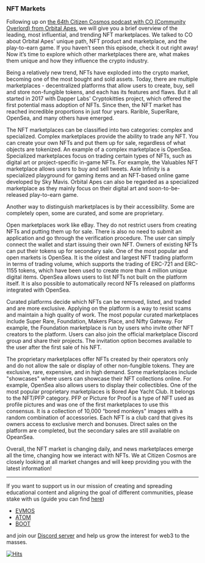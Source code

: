 ### NFT Markets

Following up on [the 64th Citizen Cosmos podcast with CO (Community Overlord) from Orbital Apes](https://www.citizencosmos.space/orbitalapes), we will give you a brief overview of the leading, most influential, and trending NFT marketplaces. We talked to CO about Orbital Apes' unique path, NFT product and marketplace, and the play-to-earn game. If you haven’t seen this episode, check it out right away! Now it’s time to explore which other marketplaces there are, what makes them unique and how they influence the crypto industry. 

Being a relatively new trend, NFTs have exploded into the crypto market, becoming one of the most bought and sold assets. Today, there are multiple marketplaces - decentralized platforms that allow users to create, buy, sell and store non-fungible tokens, and each has its features and flaws. But it all started in 2017 with Dapper Labs' Cryptokitties project, which offered the first potential mass adoption of NFTs. Since then, the NFT market has reached incredible proportions in just four years. Rarible, SuperRare, OpenSea, and many others have emerged. 

The NFT marketplaces can be classified into two categories: complex and specialized. Complex marketplaces provide the ability to trade any NFT. You can create your own NFTs and put them up for sale, regardless of what objects are tokenized. An example of a complex marketplace is OpenSea. Specialized marketplaces focus on trading certain types of NFTs, such as digital art or project-specific in-game NFTs. For example, the Valuables NFT marketplace allows users to buy and sell tweets. Axie Infinity is a specialized playground for gaming items and an NFT-based online game developed by Sky Mavis. Orbital Apes can also be regarded as a specialized marketplace as they mainly focus on their digital art and soon-to-be-released play-to-earn game. 

Another way to distinguish marketplaces is by their accessibility. Some are completely open, some are curated, and some are proprietary. 

Open marketplaces work like eBay. They do not restrict users from creating NFTs and putting them up for sale. There is also no need to submit an application and go through the verification procedure. The user can simply connect the wallet and start issuing their own NFT. Owners of existing NFTs can put their tokens up for secondary sale. One of the most popular and open markets is OpenSea. It is the oldest and largest NFT trading platform in terms of trading volume, which supports the trading of ERC-721 and ERC-1155 tokens, which have been used to create more than 4 million unique digital items. OpenSea allows users to list NFTs not built on the platform itself. It is also possible to automatically record NFTs released on platforms integrated with OpenSea. 

Curated platforms decide which NFTs can be removed, listed, and traded and are more exclusive. Applying on the platform is a way to resist scams and maintain a high quality of work. The most popular curated marketplaces include Super Rare, Foundation, Makers Place, and Nifty Gateway. For example, the Foundation marketplace is run by users who invite other NFT creators to the platform. Users can also join the official marketplace Discord group and share their projects. The invitation option becomes available to the user after the first sale of his NFT. 

The proprietary marketplaces offer NFTs created by their operators only and do not allow the sale or display of other non-fungible tokens. They are exclusive, rare, expensive, and in high demand. Some marketplaces include "showcases" where users can showcase their NFT collections online. For example, OpenSea also allows users to display their collectibles. One of the most popular proprietary marketplaces is Bored Ape Yacht Club. It belongs to the NFT/PFP category. PFP or Picture for Proof is a type of NFT used as profile pictures and was one of the first marketplaces to use this consensus. It is a collection of 10,000  “bored monkeys" images with a random combination of accessories. Each NFT is a club card that gives its owners access to exclusive merch and bonuses. Direct sales on the platform are completed, but the secondary sales are still available on OpeanSea. 

Overall, the NFT market is changing daily, and news marketplaces emerge all the time, changing how we interact with NFTs. We at Citizen Cosmos are closely looking at all market changes and will keep providing you with the latest information! 


----------

If you want to support us in our mission of creating and spreading educational content and aligning the goal of different communities, please stake with us (guide you can find [here](https://www.citizencosmos.space/staking)) 
- [EVMOS](https://www.mintscan.io/evmos/validators/evmosvaloper1mtwvpdd57gpkyejd566s24afr9zm5ryq8gwpvj) 
- [ATOM](https://www.mintscan.io/cosmos/validators/cosmosvaloper1e859xaue4k2jzqw20cv6l7p3tmc378pc3k8g2u) 
- [BOOT](https://cyb.ai/network/bostrom/hero/bostromvaloper1f7nx65pmayfenpfwzwaamwas4ygmvalqj6dz5r)

and join our [Discord server](https://discord.gg/kJaG3EucCX) and help us grow the interest for web3 to the masses.


[![Hits](https://hits.seeyoufarm.com/api/count/incr/badge.svg?url=https%3A%2F%2Fcitizen-cosmos.github.io%2Fblog%2Decentralization.html&count_bg=%2379C83D&title_bg=%23555555&icon=&icon_color=%23E7E7E7&title=hits&edge_flat=false)](https://hits.seeyoufarm.com) 
